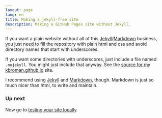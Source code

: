 ```yaml
---
layout: page
lang: en
title: Making a jekyll-free site
description: Making a GitHub Pages site without Jekyll.
---
```


If you want a plain website without all of this
[Jekyll](https://jekyllrb.com/)/[Markdown](https://daringfireball.net/projects/markdown/)
business, you just need to fill the repository with plain html and css
and avoid directory names that start with underscores.

If you want some directories with underscores, just include a file
named `.nojekyll`. You might just include that anyway.  See the
[source for my kbroman.github.io](https://github.com/kbroman/kbroman.github.io)
site.

I recommend using [Jekyll](https://jekyllrb.com/) and
[Markdown](https://daringfireball.net/projects/markdown/),
though. Markdown is just so much nicer than html, to write and
maintain.

### Up next

Now go to [testing your site locally](local_test.html).
